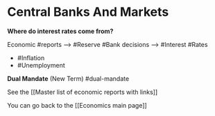 # Central Banks And Markets

**Where do interest rates come from?**

Economic #reports --> #Reserve #Bank decisions --> #Interest #Rates

- #Inflation
- #Unemployment

**Dual Mandate** (New Term) #dual-mandate 

See the [[Master list of economic reports with links]]

You can go back to the [[Economics main page]]